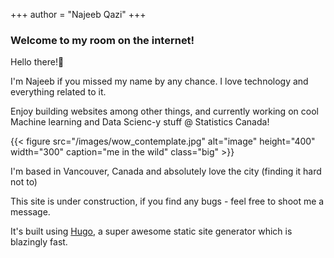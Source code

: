 +++
author = "Najeeb Qazi"
+++

### Welcome to my room on the internet!

Hello there!<span class="nowrap"><span class="emojify">:wave:</span>

I'm Najeeb if you missed my name by any chance. I love technology and everything related to it.

Enjoy building websites among other things, and currently working on cool Machine learning and Data Scienc-y stuff @ Statistics Canada!


{{< figure src="/images/wow_contemplate.jpg" alt="image" height="400" width="300"
 caption="me in the wild" class="big" >}}
<!-- <img src="/images/wow_contemplate.jpg" alt="me in the wild"
	title="A cute human" width="150" height="100" /> -->

I'm based in Vancouver, Canada and absolutely love the city (finding it hard not to)

This site is under construction, if you find any bugs - feel free to shoot me a message. 

It's built using [Hugo](https://gohugo.io/), a super awesome static site generator which is blazingly fast. 



<!--
This file is left intentionally empty by default to be backward compatible with initial theme setup.

Although the theme has advanced a little bit and it now allows to specify the content on the main page (even if the list of posts/articles is not intended).
This can be:
- with the list of posts/articles (default: `mainSections = ["post"]) or
- without the list of posts/articles (by setting `mainSections = [""]`)

Markdown supported, ie:

```
# Welcome

- Hugo :rocket:
- Hugo theme :rocket:

Don't forget to check the README.md file!
```

-->
